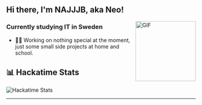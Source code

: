 
<!--
**NAJJJB/NAJJJB** is a ✨ _special_ ✨ repository because its `README.md` (this file) appears on your GitHub profile.

Here are some ideas to get you started:
-->
<!-- 🔭 My skillset mainly consists of web development with HTML, CSS and (some) Javascript. Although I also do C# stuff sometimes.
- 🌱 I’m currently learning React.js & ASP.NET Core (and a little Blazor).
- 📫 How to reach me: Discord:
-->

## Hi there, I'm NAJJJB, aka Neo!

<img align="right" alt="GIF" height="160px" src="https://media.giphy.com/media/Ah3zHH7hvsSB2/giphy.gif" />

### Currently studying IT in Sweden

- 👨‍💻 Working on nothing special at the moment, just some small side projects at home and school.


## 📊 Hackatime Stats

![Hackatime Stats](https://github-readme-stats.hackclub.dev/api/wakatime?username=14304&api_domain=hackatime.hackclub.com&&custom_title=Hackatime+Stats&layout=compact&cache_seconds=0&langs_count=8&theme=shadow_blue)


---
